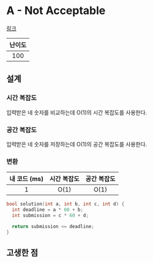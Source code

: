 # A - Not Acceptable

[링크](https://atcoder.jp/contests/abc406/tasks/abc406_a)

| 난이도 |
| :----: |
|  100   |

## 설계

### 시간 복잡도

입력받은 네 숫자를 비교하는데 O(1)의 시간 복잡도를 사용한다.

### 공간 복잡도

입력받은 네 숫자를 저장하는데 O(1)의 공간 복잡도를 사용한다.

### 변환

| 내 코드 (ms) | 시간 복잡도 | 공간 복잡도 |
| :----------: | :---------: | :---------: |
|      1       |    O(1)     |    O(1)     |

```cpp
bool solution(int a, int b, int c, int d) {
  int deadline = a * 60 + b;
  int submission = c * 60 + d;

  return submission <= deadline;
}
```

## 고생한 점
